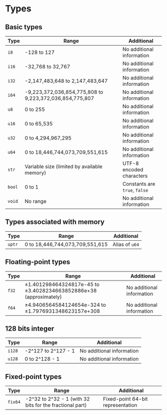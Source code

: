 # Types

## Basic types
| Type   | Range                                                   | Additional                    |
| ------ | ------------------------------------------------------- | ----------------------------- |
| `i8`   | -128 to 127                                             | No additional information     |
| `i16`  | -32,768 to 32,767                                       | No additional information     |
| `i32`  | -2,147,483,648 to 2,147,483,647                         | No additional information     |
| `i64`  | -9,223,372,036,854,775,808 to 9,223,372,036,854,775,807 | No additional information     |
| `u8`   | 0 to 255                                                | No additional information     |
| `u16`  | 0 to 65,535                                             | No additional information     |
| `u32`  | 0 to 4,294,967,295                                      | No additional information     |
| `u64`  | 0 to 18,446,744,073,709,551,615                         | No additional information     |
| `str`  | Variable size (limited by available memory)             | UTF-8 encoded characters      |
| `bool` | 0 to 1                                                  | Constants are `true`, `false` |
| `void` | No range                                                | No additional information     |

## Types associated with memory
| Type   | Range                           | Additional     |
| ------ | ------------------------------- | -------------- |
| `uptr` | 0 to 18,446,744,073,709,551,615 | Alias of `u64` |

## Floating-point types
| Type  | Range                                                             | Additional                |
| ----- | ----------------------------------------------------------------- | ------------------------- |
| `f32` | ±1.401298464324817e-45 to ±3.4028234663852886e+38 (approximately) | No additional information |
| `f64` | ±4.9406564584124654e-324 to ±1.7976931348623157e+308              | No additional information |

## 128 bits integer
| Type   | Range               | Additional                |
| ------ | ------------------- | ------------------------- |
| `i128` | -2^127 to 2^127 - 1 | No additional information |
| `u128` | 0 to 2^128 - 1      | No additional information |

## Fixed-point types
| Type    | Range                                                    | Additional                        |
| ------- | -------------------------------------------------------- | --------------------------------- |
| `fix64` | -2^32 to 2^32 - 1 (with 32 bits for the fractional part) | Fixed-point 64-bit representation |
